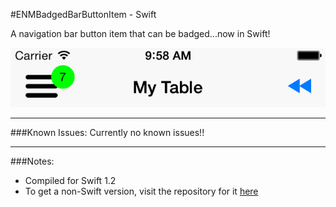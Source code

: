 #ENMBadgedBarButtonItem - Swift

A navigation bar button item that can be badged...now in Swift!  

![Screenshot](screenshot.png)

---

###Known Issues:
Currently no known issues!!

---

###Notes:
* Compiled for Swift 1.2
* To get a non-Swift version, visit the repository for it [here](https://github.com/enmiller/ENMBadgedBarButtonItem)
